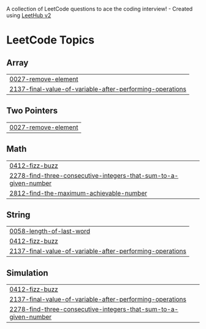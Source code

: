A collection of LeetCode questions to ace the coding interview! - Created using [LeetHub v2](https://github.com/arunbhardwaj/LeetHub-2.0)
<!---LeetCode Topics Start-->
# LeetCode Topics
## Array
|  |
| ------- |
| [0027-remove-element](https://github.com/coderobel/dsa/tree/master/0027-remove-element) |
| [2137-final-value-of-variable-after-performing-operations](https://github.com/coderobel/dsa/tree/master/2137-final-value-of-variable-after-performing-operations) |
## Two Pointers
|  |
| ------- |
| [0027-remove-element](https://github.com/coderobel/dsa/tree/master/0027-remove-element) |
## Math
|  |
| ------- |
| [0412-fizz-buzz](https://github.com/coderobel/dsa/tree/master/0412-fizz-buzz) |
| [2278-find-three-consecutive-integers-that-sum-to-a-given-number](https://github.com/coderobel/dsa/tree/master/2278-find-three-consecutive-integers-that-sum-to-a-given-number) |
| [2812-find-the-maximum-achievable-number](https://github.com/coderobel/dsa/tree/master/2812-find-the-maximum-achievable-number) |
## String
|  |
| ------- |
| [0058-length-of-last-word](https://github.com/coderobel/dsa/tree/master/0058-length-of-last-word) |
| [0412-fizz-buzz](https://github.com/coderobel/dsa/tree/master/0412-fizz-buzz) |
| [2137-final-value-of-variable-after-performing-operations](https://github.com/coderobel/dsa/tree/master/2137-final-value-of-variable-after-performing-operations) |
## Simulation
|  |
| ------- |
| [0412-fizz-buzz](https://github.com/coderobel/dsa/tree/master/0412-fizz-buzz) |
| [2137-final-value-of-variable-after-performing-operations](https://github.com/coderobel/dsa/tree/master/2137-final-value-of-variable-after-performing-operations) |
| [2278-find-three-consecutive-integers-that-sum-to-a-given-number](https://github.com/coderobel/dsa/tree/master/2278-find-three-consecutive-integers-that-sum-to-a-given-number) |
<!---LeetCode Topics End-->